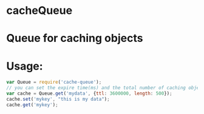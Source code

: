cacheQueue
==========

# Queue for caching objects

# Usage:
```javascript
var Queue = require('cache-queue');
// you can set the expire time(ms) and the total number of caching objects 
var cache = Queue.get('mydata', {ttl: 3600000, length: 500});
cache.set('mykey', "this is my data");
cache.get('mykey');

```
